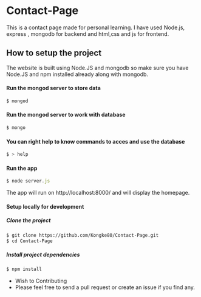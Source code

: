# Contact-Page

This is a contact page made for personal learning. I have used Node.js, express , mongodb for backend and html,css and js for frontend.

## How to setup the project

The website is built using Node.JS and mongodb so make sure you have Node.JS and npm installed already along with mongodb.
#### Run the mongod server to store data
```js
$ mongod
```
#### Run the mongod server to work with database
```js
$ mongo
```
#### You can right help to know commands to acces and use the database
```js
$ > help
```
#### Run the app
```js
$ node server.js
```
The app will run on http://localhost:8000/ and will display the homepage.

#### Setup locally for development

##### Clone the project
```sh
$ git clone https://github.com/Kongke80/Contact-Page.git
$ cd Contact-Page
```

##### Install project dependencies
```sh
$ npm install 
```

<ul>
  <li>Wish to Contributing</li>
  <li>Please feel free to send a pull request or create an issue if you find any.</li>
</ul>
